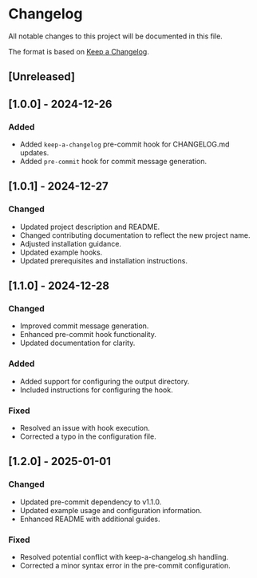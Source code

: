 # Changelog

All notable changes to this project will be documented in this file.

The format is based on [Keep a Changelog](https://keepachangelog.com/en/1.0.0/).

## [Unreleased]


## [1.0.0] - 2024-12-26

### Added

- Added `keep-a-changelog` pre-commit hook for CHANGELOG.md updates.
- Added `pre-commit` hook for commit message generation.


## [1.0.1] - 2024-12-27

### Changed

- Updated project description and README.
- Changed contributing documentation to reflect the new project name.
- Adjusted installation guidance.
- Updated example hooks.
- Updated prerequisites and installation instructions.


## [1.1.0] - 2024-12-28

### Changed

- Improved commit message generation.
- Enhanced pre-commit hook functionality.
- Updated documentation for clarity.

### Added

- Added support for configuring the output directory.
- Included instructions for configuring the hook.

### Fixed

- Resolved an issue with hook execution.
- Corrected a typo in the configuration file.

## [1.2.0] - 2025-01-01

### Changed

- Updated pre-commit dependency to v1.1.0.
- Updated example usage and configuration information.
- Enhanced README with additional guides.

### Fixed

- Resolved potential conflict with keep-a-changelog.sh handling.
- Corrected a minor syntax error in the pre-commit configuration.
